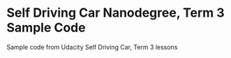 # Self Driving Car Nanodegree, Term 3 Sample Code

Sample code from Udacity Self Driving Car, Term 3 lessons
